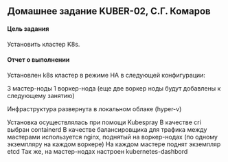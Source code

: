 ## Домашнее задание KUBER-02, С.Г. Комаров

#### Цель задания
Установить кластер K8s.

#### Отчет о выполнении

Установлен k8s кластер в режиме HA в следующей конфигурации:

3 мастер-ноды
1 воркер-нода (еще две воркер ноды будут добавлены к следующему занятию)

Инфраструктура развернута в локальном облаке (hyper-v)

Установка осуществлялась при помощи Kubespray
В качестве cri выбран containerd
В качестве балансировщика для трафика между мастерами используется nginx, поднятый на воркер-нодах (по одному экземпляру на каждом воркере)
На каждом мастере поднят экземпляр etcd
Так же, на мастер-нодах настроен kubernetes-dashbord

